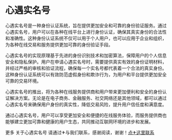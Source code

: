 # 心遇实名号

心遇实名号是一种身份认证系统，旨在提供更加安全和可靠的身份验证服务。通过心遇实名号，用户可以在各种在线平台上进行身份认证，确保其真实身份的合法性和准确性。这种身份认证系统不仅可以用于个人用户，也可以应用于企业和组织，为各种在线交易和服务提供更加可靠的身份验证手段。

心遇实名号的实现原理基于先进的身份识别技术和加密算法，保障用户的个人信息安全和隐私保护。用户在申请心遇实名号时，需要提供真实有效的身份证明材料，并经过严格的审核和验证流程，确保每一个实名号都代表着一个合法的真实身份。这种身份认证系统可以有效防范虚假身份和欺诈行为，为用户和平台提供更加安全可靠的交易环境。

心遇实名号的推出，将为各种在线服务提供商和用户带来更加便利和安全的身份认证解决方案。无论是在电子商务、金融服务、社交网络还是其他领域，都可以通过心遇实名号来确保用户身份的真实性，降低交易风险，提升用户信任度和满意度。

通过心遇实名号，用户可以享受更加安全和便捷的在线服务体验，而服务提供商也能够建立更加可靠和健康的用户生态，共同推动互联网环境的进步和发展。

更多 关于心遇实名号 请通过✈与我们联系，感谢阅读，谢谢！[点✈这里联系](https://b.k02.cc)